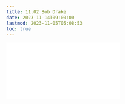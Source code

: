 ```yaml
---
title: 11.02 Bob Drake
date: 2023-11-14T09:00:00
lastmod: 2023-11-05T05:08:53
toc: true
---
```


![Link to included file content](../../../../artists/bob-drake.md)
